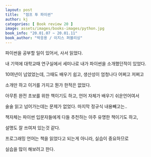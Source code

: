 ```yaml
---
layout: post
title:  "점프 투 파이썬"
author: kj
categories: [ Book review 20 ]
image: assets/images/books-images/python.jpg
book_info: "20.01.07 ~ 20.01.11"
book_author: "박응용 / 이지스 퍼블리싱"
---
```

파이썬을 공부할 일이 있어서, 사서 읽었다.

내 기억에 대학교때 연구실에서 세미나로 내가 파이썬을 소개했던적이 있었다.

10여년이 넘었었는데, 그때도 배우기 쉽고, 생산성이 엄청나다 어쩌고 저쩌고

소개만 하고 이거를 가지고 뭔가 한적은 없었다.

아무튼 완전 초보를 위한 책이기도 하고, 언어 자체가 배우기 쉬운언어여서

술술 읽고 넘어가는데는 문제가 없었다. 마지막 정규식 내용빼고는..

책자체는 파이썬 입문자들에게 다들 추천하는 아주 유명한 책이기도 하고,

설명도 잘 쓰여져 있는것 같다.

프로그래밍 언어는 책을 읽었다고 되는게 아니라, 실습이 중요하므로

실습을 많이 해보려고 한다.
